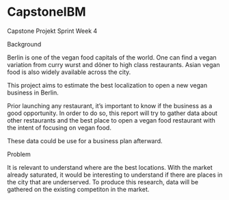 # CapstoneIBM
Capstone Projekt 
Sprint Week 4


Background

Berlin is one of the vegan food capitals of the world. One can find a vegan variation from curry wurst and döner to high class restaurants. Asian vegan food is also widely available across the city. 

This project aims to estimate the best localization to open a new vegan business in Berlin. 

Prior launching any restaurant, it’s important to know if the business as a good opportunity. In order to do so, this report will try to gather data about other restaurants and the best place to open a vegan food restaurant with the intent of focusing on vegan food. 

These data could be use for a business plan afterward. 

Problem

It is relevant to understand where are the best locations. With the market already saturated, it would be interesting to understand if there are places in the city that are underserved. To produce this research, data will be gathered on the existing competiton in the market. 
